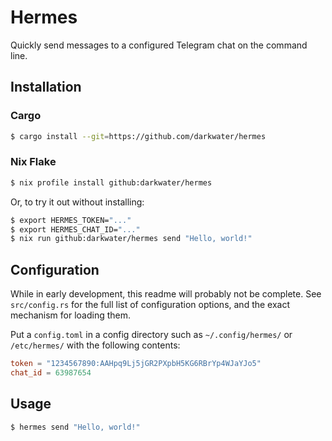 Hermes
======

Quickly send messages to a configured Telegram chat on the command line.

Installation
------------

### Cargo

```bash
$ cargo install --git=https://github.com/darkwater/hermes
```

### Nix Flake

```bash
$ nix profile install github:darkwater/hermes
```

Or, to try it out without installing:

```bash
$ export HERMES_TOKEN="..."
$ export HERMES_CHAT_ID="..."
$ nix run github:darkwater/hermes send "Hello, world!"
```

Configuration
-------------

While in early development, this readme will probably not be complete. See
`src/config.rs` for the full list of configuration options, and the exact
mechanism for loading them.

Put a `config.toml` in a config directory such as `~/.config/hermes/` or
`/etc/hermes/` with the following contents:

```toml
token = "1234567890:AAHpq9Lj5jGR2PXpbH5KG6RBrYp4WJaYJo5"
chat_id = 63987654
```

Usage
-----

```bash
$ hermes send "Hello, world!"
```

